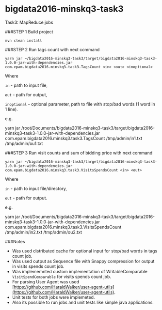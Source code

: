 # bigdata2016-minskq3-task3
Task3: MapReduce jobs


###STEP 1 
Build project
```
mvn clean install
```

###STEP 2 
Run tags count with next command
```
yarn jar ~/bigdata2016-minskq3-task3/target/bigdata2016-minskq3-task3-1.0.0-jar-with-dependencies.jar com.epam.bigdata2016.minskq3.task3.TagsCount <in> <out> <inoptional>
```
Where

`in` - path to input file,

`out` - path for output,

`inoptional` - optional parameter, path to file with stop/bad words (1 word in 1 line).

e.g. 

yarn jar /root/Documents/bigdata2016-minskq3-task3/target/bigdata2016-minskq3-task3-1.0.0-jar-with-dependencies.jar com.epam.bigdata2016.minskq3.task3.TagsCount /tmp/admin/in1.txt /tmp/admin/ou1.txt 

###STEP 3 
Run visit counts and sum of bidding price with next command
```
yarn jar ~/bigdata2016-minskq3-task3/target/bigdata2016-minskq3-task3-1.0.0-jar-with-dependencies.jar com.epam.bigdata2016.minskq3.task3.VisitsSpendsCount <in> <out>
```
Where 

`in` - path to input file/directory,

`out` - path for output.

e.g. 

yarn jar /root/Documents/bigdata2016-minskq3-task3/target/bigdata2016-minskq3-task3-1.0.0-jar-with-dependencies.jar com.epam.bigdata2016.minskq3.task3.VisitsSpendsCount /tmp/admin/in2.txt /tmp/admin/ou2.txt


###Notes
- Was used distributed cache for optional input for stop/bad words in tags count job.
- Was used output as Sequence file with Snappy compression for output in visits spends count job.
- Was implememnted custom implementation of WritableComparable `VisitSpendComparable` for visits spends count job.
- For parsing User Agent was used [https://github.com/HaraldWalker/user-agent-utils](https://github.com/HaraldWalker/user-agent-utils).
- Unit tests for both jobs were implemeted.
- Also its possible to run jobs and unit tests like simple java applications.

